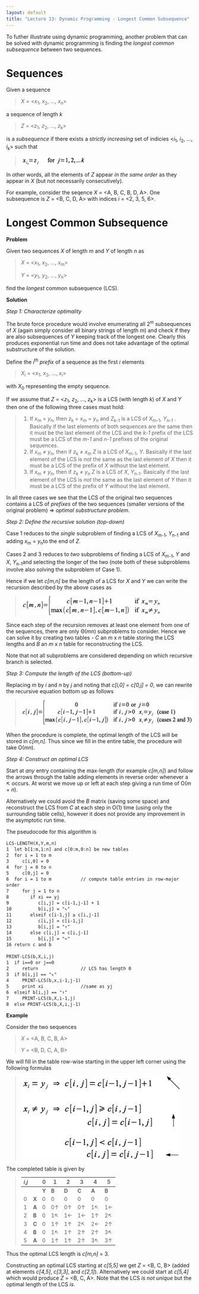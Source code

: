 ```yaml
---
layout: default
title: "Lecture 13: Dynamic Programming - Longest Common Subsequence"
---
```


To futher illustrate using dynamic programming, another problem that can be solved with dynamic programming is finding the *longest common subsequence* between two sequences.

Sequences
=========

Given a sequence

> *X* = \<*x*<sub>1</sub>, *x*<sub>2</sub>, ..., *x*<sub>n</sub>\>

a sequence of length *k*

> *Z* = \<*z*<sub>1</sub>, *z*<sub>2</sub>, ..., *z*<sub>k</sub>\>

is a *subsequence* if there exists a *strictly increasing* set of indicies \<*i*<sub>1</sub>, *i*<sub>2</sub>, ..., *i*<sub>k</sub>\> such that

> ![image](images/lecture13/subseqprop.png)

In other words, all the elements of *Z* appear *in the same order* as they appear in *X* (but not necessarily consecutively).

For example, consider the seqence *X* = \<A, B, C, B, D, A\>. One subsequence is *Z* = \<B, C, D, A\> with indices *i* = \<2, 3, 5, 6\>.

Longest Common Subsequence
==========================

**Problem**

Given two sequences *X* of length *m* and *Y* of length *n* as

> *X* = \<*x*<sub>1</sub>, *x*<sub>2</sub>, ..., *x*<sub>m</sub>\>
>
> *Y* = \<*y*<sub>1</sub>, *y*<sub>2</sub>, ..., *y*<sub>n</sub>\>

find the *longest* common subsequence (LCS).

**Solution**

*Step 1: Characterize optimality*

The brute force procedure would involve enumerating all 2<sup>m</sup> subsequences of *X* (again simply consider all binary strings of length *m*) and check if they are also subsequences of *Y* keeping track of the longest one. Clearly this produces exponential run time and does not take advantage of the optimal substructure of the solution.

Define the *i*<sup>th</sup> *prefix* of a sequence as the first *i* elements

> *X*<sub>i</sub> = \<*x*<sub>1</sub>, *x*<sub>2</sub>, ..., *x*<sub>i</sub>\>

with *X*<sub>0</sub> representing the empty sequence.

If we assume that *Z* = \<*z*<sub>1</sub>, *z*<sub>2</sub>, ..., *z*<sub>k</sub>\> is a LCS (with length *k*) of *X* and *Y* then one of the following three cases must hold:

> 1.  If *x*<sub>m</sub> = *y*<sub>n</sub>, then *z*<sub>k</sub> = *x*<sub>m</sub> = *y*<sub>n</sub> and *Z*<sub>k-1</sub> is a LCS of *X*<sub>m-1</sub>, *Y*<sub>n-1</sub> . Basically if the last elements of both sequences are the same then it must be the last element of the LCS and the *k-1* prefix of the LCS must be a LCS of the *m-1* and *n-1* prefixes of the original sequences.
> 2.  If *x*<sub>m</sub> ≠ *y*<sub>n</sub>, then if *z*<sub>k</sub> ≠ *x*<sub>m</sub> *Z* is a LCS of *X*<sub>m-1</sub>, *Y*. Basically if the last element of the LCS is *not* the same as the last element of *X* then it must be a LCS of the prefix of *X* without the last element.
> 3.  If *x*<sub>m</sub> ≠ *y*<sub>n</sub>, then if *z*<sub>k</sub> ≠ *y*<sub>n</sub> *Z* is a LCS of *X*, *Y*<sub>n-1</sub>. Basically if the last element of the LCS is *not* the same as the last element of *Y* then it must be a LCS of the prefix of *Y* without the last element.

In all three cases we see that the LCS of the original two sequences contains a LCS of *prefixes* of the two sequences (smaller versions of the original problem) ⇒ *optimal substructure problem*.

*Step 2: Define the recursive solution (top-down)*

Case 1 reduces to the *single* subproblem of finding a LCS of *X*<sub>m-1</sub>, *Y*<sub>n-1</sub> and adding *x*<sub>m</sub> = *y*<sub>n</sub>to the end of *Z*.

Cases 2 and 3 reduces to *two* subproblems of finding a LCS of *X*<sub>m-1</sub>, *Y* and *X*, *Y*<sub>n-1</sub>and selecting the longer of the two (note both of these subproblems involve also solving the subproblem of Case 1).

Hence if we let *c[m,n]* be the length of a LCS for *X* and *Y* we can write the recursion described by the above cases as

> ![image](images/lecture13/lcstop.png)

Since each step of the recursion removes at least one element from one of the sequences, there are only Θ(*mn*) subproblems to consider. Hence we can solve it by creating two tables - *C* an *m* x *n* table storing the LCS lengths and *B* an *m* x *n* table for reconstructing the LCS. 

Note that not all subproblems are considered depending on which recursive branch is selected.

*Step 3: Compute the length of the LCS (bottom-up)*

Replacing *m* by *i* and *n* by *j* and noting that *c[i,0] = c[0,j] = 0*, we can rewrite the recursive equation bottom up as follows

> ![image](images/lecture13/lcsbottom.png)

When the procedure is complete, the optimal length of the LCS will be stored in *c[m,n]*. Thus since we fill in the entire table, the procedure will take O(*mn*).

*Step 4: Construct an optimal LCS*

Start at *any* entry containing the max-length (for example *c[m,n]*) and follow the arrows through the table adding elements in reverse order whenever a ↖ occurs. At worst we move up or left at each step giving a run time of O(*m* + *n*).

Alternatively we could avoid the *B* matrix (saving some space) and reconstruct the LCS from *C* at each step in O(1) time (using only the surrounding table cells), however it does not provide any improvement in the asymptotic run time.

The pseudocode for this algorithm is

    LCS-LENGTH(X,Y,m,n)
    1  let b[1:m,1:n] and c[0:m,0:n] be new tables
    2  for i = 1 to m
    3     c[i,0] = 0
    4  for j = 0 to n
    5     c[0,j] = 0
    6  for i = 1 to m           // compute table entries in row-major order
    7     for j = 1 to n
    8        if xi == yj
    9           c[i,j] = c[i-1,j-1] + 1
    10          b[i,j] = "↖"
    11       elseif c[i-1,j] ≥ c[i,j-1]
    12          c[i,j] = c[i-1,j]
    13          b[i,j] = "↑"
    14       else c[i,j] = c[i,j-1]
    15          b[i,j] = "←"
    16 return c and b
    
    PRINT-LCS(b,X,i,j)
    1  if i==0 or j==0
    2     return                // LCS has length 0
    3  if b[i,j] == "↖"
    4     PRINT-LCS(b,x,i-1,j-1)
    5     print xi              //same as yj
    6  elseif b[i,j] == "↑"
    7     PRINT-LCS(b,X,i-1,j)
    8  else PRINT-LCS(b,X,i,j-1)

**Example**

Consider the two sequences

> *X* = \<A, B, C, B, A\>
>
> *Y* = \<B, D, C, A, B\>

We will fill in the table row-wise starting in the upper left corner using the following formulas

> ![image](images/lecture13/lcsformula1.png)

The completed table is given by

> *i*,*j*  |    |   0   |   1   |   2   |   3   |   4   |   5   |
> --- | ----- | ----- | ----- | ----- | ----- | ----- | ----- |
>     |       | **Y** | **B** | **D** | **C** | **A** | **B** |
>  0  | **X** |   0   |   0   |   0   |   0   |   0   |   0   |
>  1  | **A** |   0   |   0↑  |   0↑  |   0↑  |   1↖  |   1←  |
>  2  | **B** |   0   |   1↖  |   1←  |   1←  |   1↑  |   2↖  |
>  3  | **C** |   0   |   1↑  |   1↑  |   2↖  |   2←  |   2↑  |
>  4  | **B** |   0   |   1↖  |   1↑  |   2↑  |   2↑  |   3↖  |
>  5  | **A** |   0   |   1↑  |   1↑  |   2↑  |   3↖  |   3↑  |

Thus the optimal LCS length is *c[m,n]* = 3.

Constructing an optimal LCS starting at *c[5,5]* we get *Z* = \<B, C, B\> (added at elements *c[4,5]*, *c[3,3]*, and *c[2,1]*). Alternatively we could start at *c[5,4]* which would produce *Z* = \<B, C, A\>. Note that the LCS *is not unique* but the optimal length of the LCS *is*.

